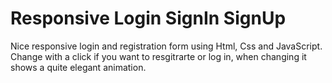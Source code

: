 # Responsive Login SignIn SignUp

Nice responsive login and registration form using Html, Css and JavaScript. Change with a click if you want to resgitrarte or log in, when changing it shows a quite elegant animation.


